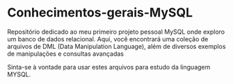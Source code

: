 # Conhecimentos-gerais-MySQL
Repositório dedicado ao meu primeiro projeto pessoal MySQL onde exploro um banco de dados relacional. Aqui, você encontrará uma coleção de arquivos de DML (Data Manipulation Language), além de diversos exemplos de manipulações e consultas avançadas

Sinta-se à vontade para usar estes arquivos para estudo da linguagem MYSQL.


